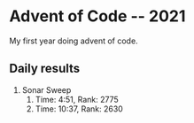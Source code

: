 # Advent of Code -- 2021
My first year doing advent of code.

## Daily results
1. Sonar Sweep
    1. Time: 4:51, Rank: 2775
    2. Time: 10:37, Rank: 2630